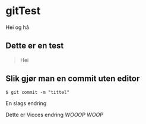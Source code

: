 # gitTest
Hei og hå

## Dette er en test
> Hei


## Slik gjør man en commit uten editor
`$ git commit -m "tittel"`

En slags endring

Dette er Vicces endring *WOOOP WOOP* 
